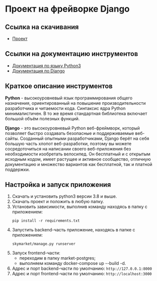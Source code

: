 # Проект на фрейворке Django
## Ссылка на скачивания

- [Проект](https://github.com/Rycroft-Philostrate/project_django.git)

## Ссылки на документацию инструментов

- [Документация по языку Python3](https://docs.python.org/3/)
- [Документация по Django](https://docs.djangoproject.com/)

## Краткое описание инструментов

**Python** - высокоуровневый язык программирования общего назначения, ориентированный на повышение производительности разработчика и читаемости кода. Синтаксис ядра Python минималистичен. В то же время стандартная библиотека включает большой объём полезных функций.

**Django** - это высокоуровневый Python веб-фреймворк, который позволяет быстро создавать безопасные и поддерживаемые веб-сайты. Созданный опытными разработчиками, Django берёт на себя большую часть хлопот веб-разработки, поэтому вы можете сосредоточиться на написании своего веб-приложения без необходимости изобретать велосипед. Он бесплатный и с открытым исходным кодом, имеет растущее и активное сообщество, отличную документацию и множество вариантов как бесплатной, так и платной поддержки.

## Настройка и запуск приложения

1. Скачать и установить python3 версии 3.8 и выше.
2. Скачать проект и положить в любую папку.
3. Установить зависимости, выполнив команду находясь в папку с приложением:
    ```
   pip install -r requirements.txt
   ```
4. Запустить backend-часть приложение, находясь в папке с приложением:
    ```
   skymarket/manage.py runserver
   ```
5. Запуск frontend-части:
   - переходим в папку market-postgres;
   - выполняем команду docker-compose up --build -d.
6. Адрес и порт backend-части по умолчанию: `http://127.0.0.1:8000`
7. Адрес и порт frontend-части по умолчанию: `http://localhost:3000`

